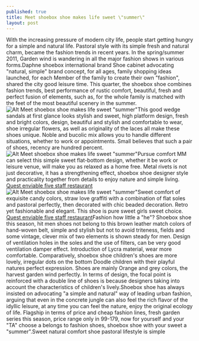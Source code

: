 ```yaml
---
published: true
title: Meet shoebox shoe makes life sweet \"summer\"
layout: post
---
```

With the increasing pressure of modern city life, people start getting hungry for a simple and natural life. Pastoral style with its simple fresh and natural charm, became the fashion trends in recent years. In the spring/summer 2011, Garden wind is wandering in all the major fashion shows in various forms.Daphne shoebox international brand Shoe cabinet advocating \"natural, simple\" brand concept, for all ages, family shopping ideas launched, for each Member of the family to create their own \"fashion\", shared the city good leisure time. This quarter, the shoebox shoe combines fashion trends, best performance of rustic comfort, beautiful, fresh and perfect fusion of elements, such as, for the whole family is matched with the feet of the most beautiful scenery in the summer.![Alt Meet shoebox shoe makes life sweet \"summer\"](http://moschino9.files.wordpress.com/2016/03/7842350b.jpeg)This good wedge sandals at first glance looks stylish and sweet, high platform design, fresh and bright colors, design, beautiful and stylish and comfortable to wear, shoe irregular flowers, as well as originality of the laces all make these shoes unique. Noble and bucolic mix allows you to handle different situations, whether to work or appointments. Small believes that such a pair of shoes, recency are hundred percent.![Alt Meet shoebox shoe makes life sweet \"summer\"](http://moschino9.files.wordpress.com/2016/03/783676a8.jpeg)Pursue comfort MM can select this simple sweet flat-bottom design, whether it be work or leisure venue, will make you as relaxed as a home free. Metal rivets is not just decorative, it has a strengthening effect, shoebox shoe designer style and practicality together from details to enjoy nature and simple living. [Quest enviable five staff restaurant](http://www.focalstyle.com/2016/01/31/quest-enviable-five-staff-restaurant/)![Alt Meet shoebox shoe makes life sweet \"summer\"](http://moschino9.files.wordpress.com/2016/03/78343317.jpeg)Sweet comfort of exquisite candy colors, straw love graffiti with a combination of flat soles and pastoral perfectly, then decorated with chic beaded decoration. Retro yet fashionable and elegant. This shoe is pure sweet girls sweet choice. [Quest enviable five staff restaurant](http://www.focalstyle.com/2016/01/31/quest-enviable-five-staff-restaurant/)Fashion how little a \"he\"? Shoebox shoe this season, hit men shoes not belong to this brown leather match colors of hand-woven belt, simple and stylish but not to avoid triteness, fields and some vintage, clever mix of two elements is shown steady for men. Design of ventilation holes in the soles and the use of filters, can be very good ventilation damper effect. Introduction of Lycra material, wear more comfortable. Comparatively, shoebox shoe children\'s shoes are more lovely, irregular dots on the bottom Doodle children with their playful natures perfect expression. Shoes are mainly Orange and grey colors, the harvest garden wind perfectly. In terms of design, the focal point is reinforced with a double line of shoes is because designers taking into account the characteristics of children\'s lively.Shoebox shoe has always insisted on advocating \"a simple and natural\" way of leading urban fashion, arguing that even in the concrete jungle can also feel the rich flavor of the idyllic leisure, at any time you can feel the nature, enjoy the original ecology of life. Flagship in terms of price and cheap fashion lines, fresh garden series this season, price range only in 99-179, now for yourself and your \"TA\" choose a belongs to fashion shoes, shoebox shoe with your sweet a \"summer\".Sweet natural comfort shoe pastoral lifestyle is simple